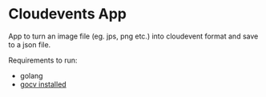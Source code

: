 # Cloudevents App
App to turn an image file (eg. jps, png etc.) into cloudevent format and save to a json file.

Requirements to run:
- golang
- [gocv installed](https://github.com/hybridgroup/gocv)

